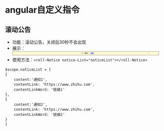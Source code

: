 # angular自定义指令
## 滚动公告
 - 功能：滚动公告，关闭后30秒不会出现
 - 展示：<br>
 ![](/src/img/demo.gif)<br>
 - 使用方法：`<roll-Notice notice-List="noticeList"></roll-Notice>`
  ```
  $scope.noticeList = [
  {
      content:'通知1',
      contentLink: 'https://www.zhihu.com',
      contentLinkWord: '链接1'
  },
  {
      content:'通知2',
      contentLink: 'https://www.zhihu.com',
      contentLinkWord: '链接2'
  }
  ]
  ```
